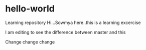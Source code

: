# hello-world
Learning repository
Hi...Sowmya here..this is a learning excercise

I am editing to see the difference between master and this

Change change change
